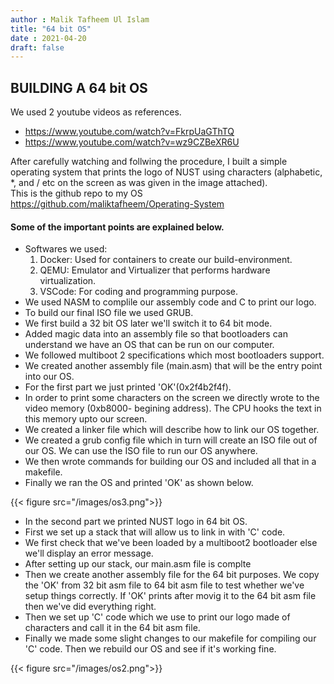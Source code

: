 ```yaml
---
author : Malik Tafheem Ul Islam
title: "64 bit OS"
date : 2021-04-20
draft: false
---
```


## BUILDING A 64 bit OS
We used 2 youtube videos as references.
* https://www.youtube.com/watch?v=FkrpUaGThTQ
* https://www.youtube.com/watch?v=wz9CZBeXR6U

After carefully watching and follwing the procedure, I built a simple operating system that prints 
the logo of NUST using characters (alphabetic, *,  and / etc on the screen as was given in the image attached).  
This is the github repo to my OS https://github.com/maliktafheem/Operating-System  
 
  
#### Some of the important points are explained below.  
* Softwares we used:
    1. Docker: Used for containers to create our build-environment.
    2. QEMU: Emulator and Virtualizer that performs hardware virtualization.
    3. VSCode: For coding and programming purpose.  
* We used NASM to complile our assembly code and C to print our logo.
* To build our final ISO file we used GRUB.
* We first build a 32 bit OS later we'll switch it to 64 bit mode.
* Added magic data into an assembly file so that bootloaders can understand we have an OS that can be run on our computer.
* We followed multiboot 2 specifications which most bootloaders support.
* We created another assembly file (main.asm) that will be the entry point into our OS.
* For the first part we just printed 'OK'(0x2f4b2f4f).
* In order to print some characters on the screen we directly wrote to the video memory (0xb8000- begining address). The CPU hooks the text in this memory upto our screen.
* We created a linker file which will describe how to link our OS together.
* We created a grub config file which in turn will create an ISO file out of our OS. We can use the ISO file to run our OS anywhere.
* We then wrote commands for building our OS and included all that in a makefile.
* Finally we ran the OS and printed 'OK' as shown below.  
  

{{< figure src="/images/os3.png">}} 
  
   
* In the second part we printed NUST logo in 64 bit OS.
* First we set up a stack that will allow us to link in with 'C' code.
* We first check that we've been loaded by a multiboot2 bootloader else we'll display an error message.
* After setting up our stack, our main.asm file is complte
* Then we create another assembly file for the 64 bit purposes. We copy the 'OK' from 32 bit asm file to 64 bit asm file to test whether we've setup things correctly. If 'OK' prints after movig it to the 64 bit asm file then we've did everything right.
* Then we set up 'C' code which we use to print our logo made of characters and call it in the 64 bit asm file.
* Finally we made some slight changes to our makefile for compiling our 'C' code. Then we rebuild our OS and see if it's working fine.


{{< figure src="/images/os2.png">}} 